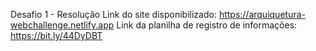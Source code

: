 Desafio 1 - Resolução
Link do site disponibilizado: https://arquiquetura-webchallenge.netlify.app
Link da planilha de registro de informações: https://bit.ly/44DyDBT
